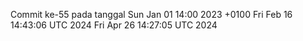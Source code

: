 Commit ke-55 pada tanggal Sun Jan 01 14:00 2023 +0100
Fri Feb 16 14:43:06 UTC 2024
Fri Apr 26 14:27:05 UTC 2024
